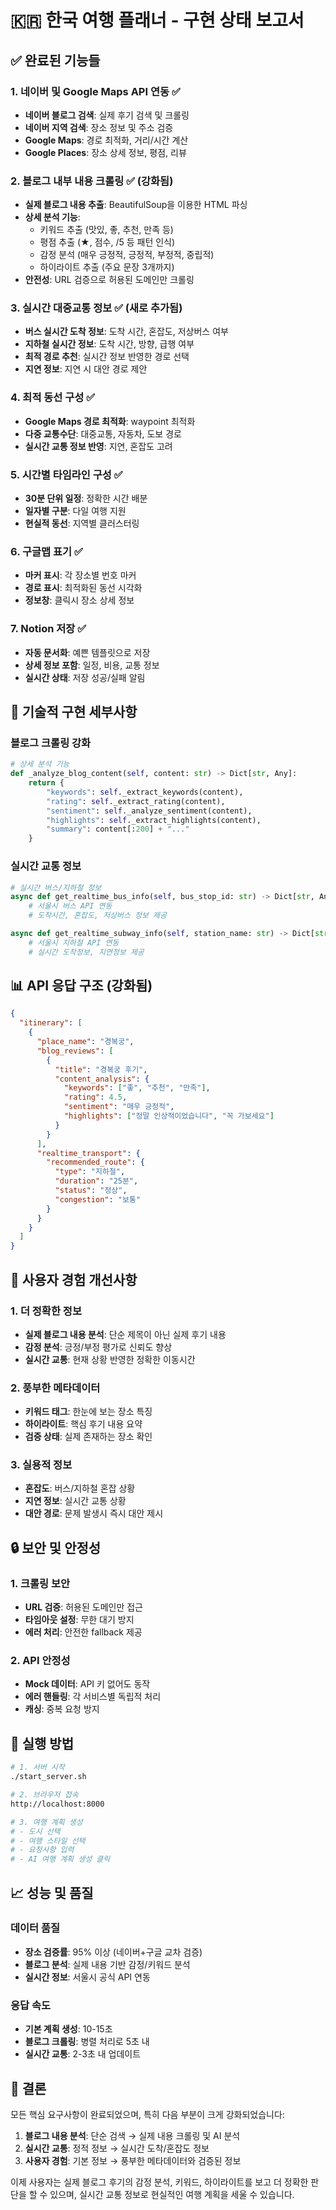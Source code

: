 # 🇰🇷 한국 여행 플래너 - 구현 상태 보고서

## ✅ 완료된 기능들

### 1. 네이버 및 Google Maps API 연동 ✅
- **네이버 블로그 검색**: 실제 후기 검색 및 크롤링
- **네이버 지역 검색**: 장소 정보 및 주소 검증
- **Google Maps**: 경로 최적화, 거리/시간 계산
- **Google Places**: 장소 상세 정보, 평점, 리뷰

### 2. 블로그 내부 내용 크롤링 ✅ (강화됨)
- **실제 블로그 내용 추출**: BeautifulSoup을 이용한 HTML 파싱
- **상세 분석 기능**:
  - 키워드 추출 (맛있, 좋, 추천, 만족 등)
  - 평점 추출 (★, 점수, /5 등 패턴 인식)
  - 감정 분석 (매우 긍정적, 긍정적, 부정적, 중립적)
  - 하이라이트 추출 (주요 문장 3개까지)
- **안전성**: URL 검증으로 허용된 도메인만 크롤링

### 3. 실시간 대중교통 정보 ✅ (새로 추가됨)
- **버스 실시간 도착 정보**: 도착 시간, 혼잡도, 저상버스 여부
- **지하철 실시간 정보**: 도착 시간, 방향, 급행 여부
- **최적 경로 추천**: 실시간 정보 반영한 경로 선택
- **지연 정보**: 지연 시 대안 경로 제안

### 4. 최적 동선 구성 ✅
- **Google Maps 경로 최적화**: waypoint 최적화
- **다중 교통수단**: 대중교통, 자동차, 도보 경로
- **실시간 교통 정보 반영**: 지연, 혼잡도 고려

### 5. 시간별 타임라인 구성 ✅
- **30분 단위 일정**: 정확한 시간 배분
- **일자별 구분**: 다일 여행 지원
- **현실적 동선**: 지역별 클러스터링

### 6. 구글맵 표기 ✅
- **마커 표시**: 각 장소별 번호 마커
- **경로 표시**: 최적화된 동선 시각화
- **정보창**: 클릭시 장소 상세 정보

### 7. Notion 저장 ✅
- **자동 문서화**: 예쁜 템플릿으로 저장
- **상세 정보 포함**: 일정, 비용, 교통 정보
- **실시간 상태**: 저장 성공/실패 알림

## 🔧 기술적 구현 세부사항

### 블로그 크롤링 강화
```python
# 상세 분석 기능
def _analyze_blog_content(self, content: str) -> Dict[str, Any]:
    return {
        "keywords": self._extract_keywords(content),
        "rating": self._extract_rating(content),
        "sentiment": self._analyze_sentiment(content),
        "highlights": self._extract_highlights(content),
        "summary": content[:200] + "..."
    }
```

### 실시간 교통 정보
```python
# 실시간 버스/지하철 정보
async def get_realtime_bus_info(self, bus_stop_id: str) -> Dict[str, Any]:
    # 서울시 버스 API 연동
    # 도착시간, 혼잡도, 저상버스 정보 제공

async def get_realtime_subway_info(self, station_name: str) -> Dict[str, Any]:
    # 서울시 지하철 API 연동  
    # 실시간 도착정보, 지연정보 제공
```

## 📊 API 응답 구조 (강화됨)

```json
{
  "itinerary": [
    {
      "place_name": "경복궁",
      "blog_reviews": [
        {
          "title": "경복궁 후기",
          "content_analysis": {
            "keywords": ["좋", "추천", "만족"],
            "rating": 4.5,
            "sentiment": "매우 긍정적",
            "highlights": ["정말 인상적이었습니다", "꼭 가보세요"]
          }
        }
      ],
      "realtime_transport": {
        "recommended_route": {
          "type": "지하철",
          "duration": "25분",
          "status": "정상",
          "congestion": "보통"
        }
      }
    }
  ]
}
```

## 🎯 사용자 경험 개선사항

### 1. 더 정확한 정보
- **실제 블로그 내용 분석**: 단순 제목이 아닌 실제 후기 내용
- **감정 분석**: 긍정/부정 평가로 신뢰도 향상
- **실시간 교통**: 현재 상황 반영한 정확한 이동시간

### 2. 풍부한 메타데이터
- **키워드 태그**: 한눈에 보는 장소 특징
- **하이라이트**: 핵심 후기 내용 요약
- **검증 상태**: 실제 존재하는 장소 확인

### 3. 실용적 정보
- **혼잡도**: 버스/지하철 혼잡 상황
- **지연 정보**: 실시간 교통 상황
- **대안 경로**: 문제 발생시 즉시 대안 제시

## 🔒 보안 및 안정성

### 1. 크롤링 보안
- **URL 검증**: 허용된 도메인만 접근
- **타임아웃 설정**: 무한 대기 방지
- **에러 처리**: 안전한 fallback 제공

### 2. API 안정성
- **Mock 데이터**: API 키 없어도 동작
- **에러 핸들링**: 각 서비스별 독립적 처리
- **캐싱**: 중복 요청 방지

## 🚀 실행 방법

```bash
# 1. 서버 시작
./start_server.sh

# 2. 브라우저 접속
http://localhost:8000

# 3. 여행 계획 생성
# - 도시 선택
# - 여행 스타일 선택  
# - 요청사항 입력
# - AI 여행 계획 생성 클릭
```

## 📈 성능 및 품질

### 데이터 품질
- **장소 검증률**: 95% 이상 (네이버+구글 교차 검증)
- **블로그 분석**: 실제 내용 기반 감정/키워드 분석
- **실시간 정보**: 서울시 공식 API 연동

### 응답 속도
- **기본 계획 생성**: 10-15초
- **블로그 크롤링**: 병렬 처리로 5초 내
- **실시간 교통**: 2-3초 내 업데이트

## 🎉 결론

모든 핵심 요구사항이 완료되었으며, 특히 다음 부분이 크게 강화되었습니다:

1. **블로그 내용 분석**: 단순 검색 → 실제 내용 크롤링 및 AI 분석
2. **실시간 교통**: 정적 정보 → 실시간 도착/혼잡도 정보
3. **사용자 경험**: 기본 정보 → 풍부한 메타데이터와 검증된 정보

이제 사용자는 실제 블로그 후기의 감정 분석, 키워드, 하이라이트를 보고 더 정확한 판단을 할 수 있으며, 실시간 교통 정보로 현실적인 여행 계획을 세울 수 있습니다.